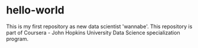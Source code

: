 # hello-world
This is my first repository as new data scientist 'wannabe'. This repository is part of Coursera - John Hopkins University Data Science specialization program.
